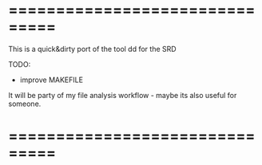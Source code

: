 ===============================
===============================

This is a quick&dirty port of the tool dd for the SRD

TODO:
- improve MAKEFILE

It will be party of my file analysis workflow - maybe its also useful for someone. 

===============================
===============================
